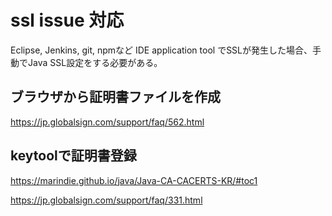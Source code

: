 # ssl issue 対応


Eclipse, Jenkins, git, npmなど IDE application tool でSSLが発生した場合、手動でJava SSL設定をする必要がある。


## ブラウザから証明書ファイルを作成

https://jp.globalsign.com/support/faq/562.html


## keytoolで証明書登録



https://marindie.github.io/java/Java-CA-CACERTS-KR/#toc1


https://jp.globalsign.com/support/faq/331.html
